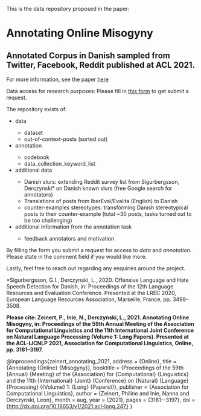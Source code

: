 This is the data repository proposed in the paper:

# Annotating Online Misogyny
## Annotated Corpus in Danish sampled from Twitter, Facebook, Reddit published at ACL 2021.



For more information, see the paper [here](http://www.derczynski.com/papers/annotating_online_misogyny.pdf)


Data access for research purposes:
Please fill in [this form](https://forms.gle/MPdV8FG8EUuS1MdS6) to get submit a request.


The repository exists of:

<ul>
<li>data</li>
<ul>
<li>dataset</li>
<li>out-of-context-posts (sorted out)</li>
</ul>
<li>annotation</li>
<ul>
<li>codebook</li>
<li>data_collection_keyword_list</li>
</ul>
<li>additional data</li>
<ul>
<li>Danish slurs: extending Reddit survey list from Sigurbergsson, Derczynski* on Danish known slurs (free Google search for annotators) </li>
<li>Translations of posts from IberEval/Evalita (English) to Danish </li>
<li> counter-examples stereotypes: transforming Danish stereotypical posts to their counter-example (total ~30 posts, tasks turned out to be too challenging)</li>
</ul>
<li>additional information from the annotation task</li>
<ul>
<li>feedback annotators and motivation</li>
</ul>
</ul>

By filling the form you submit a request for access to *data* and *annotation*. 
Please state in the comment field if you would like more.

Lastly, feel free to reach out regarding any enquiries around the project.

*Sigurbergsson, G.I., Derczynski, L., 2020. Offensive Language and Hate Speech Detection for Danish, in: Proceedings of the 12th Language Resources and Evaluation Conference. Presented at the LREC 2020, European Language Resources Association, Marseille, France, pp. 3498–3508.


**Please cite: 
Zeinert, P., Inie, N., Derczynski, L., 2021. Annotating Online Misogyny, in: Proceedings of the 59th Annual Meeting of the Association for Computational Linguistics and the 11th International Joint Conference on Natural Language Processing (Volume 1: Long Papers). Presented at the ACL-IJCNLP 2021, Association for Computational Linguistics, Online, pp. 3181–3197.**

@inproceedings{zeinert_annotating_2021,
	address = {Online},
	title = {Annotating {Online} {Misogyny}},
	booktitle = {Proceedings of the 59th {Annual} {Meeting} of the {Association} for {Computational} {Linguistics} and the 11th {International} {Joint} {Conference} on {Natural} {Language} {Processing} ({Volume} 1: {Long} {Papers})},
	publisher = {Association for Computational Linguistics},
	author = {Zeinert, Philine and Inie, Nanna and Derczynski, Leon},
	month = aug,
	year = {2021},
	pages = {3181--3197},
	doi = {http://dx.doi.org/10.18653/v1/2021.acl-long.247}
}


